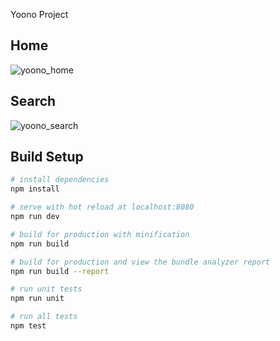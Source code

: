 Yoono Project

## Home
![yoono_home](https://user-images.githubusercontent.com/22487392/63640979-6c60d900-c6d9-11e9-8697-9679e5d4054b.png)

## Search
![yoono_search](https://user-images.githubusercontent.com/22487392/63640982-7551aa80-c6d9-11e9-813a-bce23eef20f1.png)


## Build Setup

``` bash
# install dependencies
npm install

# serve with hot reload at localhost:8080
npm run dev

# build for production with minification
npm run build

# build for production and view the bundle analyzer report
npm run build --report

# run unit tests
npm run unit

# run all tests
npm test
```
